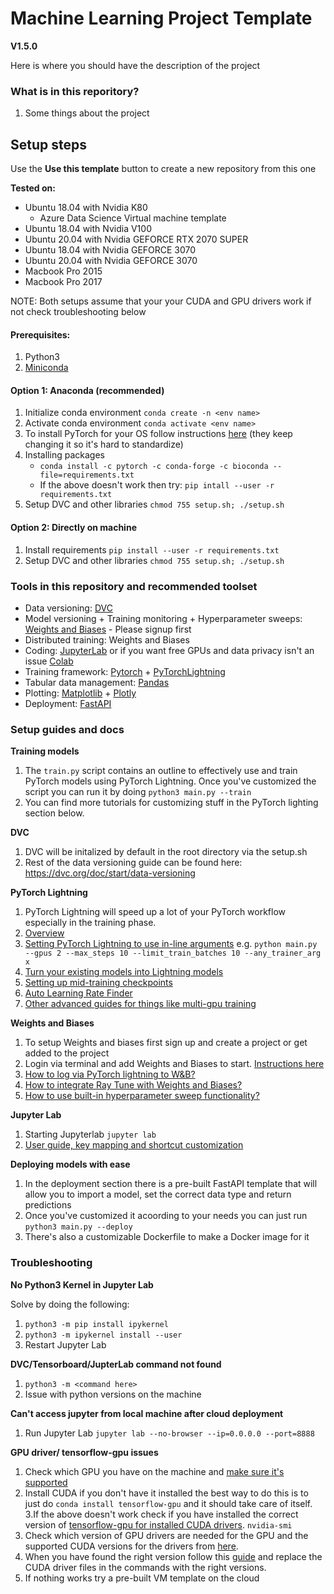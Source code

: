 # Machine Learning Project Template
**V1.5.0**

Here is where you should have the description of the project

### What is in this reporitory? 
1. Some things about the project

## Setup steps
Use the **Use this template** button to create a new repository from this one

**Tested on:** 
* Ubuntu 18.04 with Nvidia K80
    * Azure Data Science Virtual machine template
* Ubuntu 18.04 with Nvidia V100
* Ubuntu 20.04 with Nvidia GEFORCE RTX 2070 SUPER
* Ubuntu 18.04 with Nvidia GEFORCE 3070
* Ubuntu 20.04 with Nvidia GEFORCE 3070
* Macbook Pro 2015
* Macbook Pro 2017

NOTE: Both setups assume that your your CUDA and GPU drivers work if not check troubleshooting below

#### Prerequisites:
1. Python3
2. [Miniconda](https://docs.conda.io/en/latest/miniconda.html)

#### Option 1: Anaconda (recommended)
1. Initialize conda environment ```conda create -n <env name>```
2. Activate conda environment ```conda activate <env name>```
3. To install PyTorch for your OS follow instructions [here](https://pytorch.org/get-started/locally/) (they keep changing it so it's hard to standardize)
3. Installing packages
    - ```conda install -c pytorch -c conda-forge -c bioconda --file=requirements.txt```
    - If the above doesn't work then try: ```pip intall --user -r requirements.txt```
4. Setup DVC and other libraries ``` chmod 755 setup.sh; ./setup.sh ```

#### Option 2: Directly on machine
1. Install requirements ``` pip install --user -r requirements.txt ```
2. Setup DVC and other libraries ``` chmod 755 setup.sh; ./setup.sh ```


### Tools in this repository and recommended toolset

- Data versioning: [DVC](https://www.dvc.org)
- Model versioning + Training monitoring + Hyperparameter sweeps: [Weights and Biases](https://www.wandb.com/) - Please signup first
- Distributed training: Weights and Biases
- Coding: [JupyterLab](https://jupyter.org/) or if you want free GPUs and data privacy isn't an issue [Colab](http://colab.research.google.com/)
- Training framework: [Pytorch](http://pytorch.org/) + [PyTorchLightning](https://www.pytorchlightning.ai/)
- Tabular data management: [Pandas](https://pandas.pydata.org/)
- Plotting: [Matplotlib](https://matplotlib.org/) + [Plotly](https://plotly.com/python/)
- Deployment: [FastAPI](https://fastapi.tiangolo.com/)


### Setup guides and docs
**Training models**
1. The `train.py` script contains an outline to effectively use and train PyTorch models using PyTorch Lightning. Once you've customized the script you can run it by doing `python3 main.py --train`
2. You can find more tutorials for customizing stuff in the PyTorch lighting section below.

**DVC**
1. DVC will be initalized by default in the root directory via the setup.sh
2. Rest of the data versioning guide can be found here: https://dvc.org/doc/start/data-versioning

**PyTorch Lightning**
1. PyTorch Lightning will speed up a lot of your PyTorch workflow especially in the training phase.
2. [Overview](https://www.pytorchlightning.ai/)
3. [Setting PyTorch Lightning to use in-line arguments](https://pytorch-lightning.readthedocs.io/en/latest/common/trainer.html#trainer-in-python-scripts) e.g. `python main.py --gpus 2 --max_steps 10 --limit_train_batches 10 --any_trainer_arg x`
3. [Turn your existing models into Lightning models](https://pytorch-lightning.readthedocs.io/en/latest/common/lightning_module.html)
4. [Setting up mid-training checkpoints](https://pytorch-lightning.readthedocs.io/en/latest/common/checkpointing.html)
5. [Auto Learning Rate Finder](https://pytorch-lightning.readthedocs.io/en/latest/common/trainer.html#auto-lr-find)
6. [Other advanced guides for things like multi-gpu training](https://pytorch-lightning.readthedocs.io/en/latest/common/trainer.html#trainer-flags)

**Weights and Biases**
1. To setup Weights and biases first sign up and create a project or get added to the project
2. Login via terminal and add Weights and Biases to start. [Instructions here](https://docs.wandb.com/quickstart)
3. [How to log via PyTorch lightning to W&B?](https://docs.wandb.ai/guides/integrations/lightning)
4. [How to integrate Ray Tune with Weights and Biases?](https://docs.wandb.com/library/integrations/ray-tune)
5. [How to use built-in hyperparameter sweep functionality?](https://docs.wandb.com/sweeps)

**Jupyter Lab**
1. Starting Jupyterlab ```jupyter lab```
2. [User guide, key mapping and shortcut customization](https://jupyterlab.readthedocs.io/en/stable/getting_started/starting.html)

**Deploying models with ease**
1. In the deployment section there is a pre-built FastAPI template that will allow you to import a model, set the correct data type and return predictions
2. Once you've customized it acoording to your needs you can just run `python3 main.py --deploy`
3. There's also a customizable Dockerfile to make a Docker image for it

### Troubleshooting

**No Python3 Kernel in Jupyter Lab**

Solve by doing the following:

1. ``` python3 -m pip install ipykernel ```
2. ``` python3 -m ipykernel install --user ```
3. Restart Jupyter Lab

**DVC/Tensorboard/JupterLab command not found**
1. ``` python3 -m <command here> ```
2. Issue with python versions on the machine

**Can't access jupyter from local machine after cloud deployment**
1. Run Jupyter Lab ```jupyter lab --no-browser --ip=0.0.0.0 --port=8888```


**GPU driver/ tensorflow-gpu issues**
1. Check which GPU you have on the machine and [make sure it's supported](https://developer.nvidia.com/cuda-gpus)
2. Install CUDA if you don't have it installed the best way to do this is to just do ```conda install tensorflow-gpu``` and it should take care of itself.
3.If the above doesn't work check if you have installed the correct version of [tensorflow-gpu for installed CUDA drivers](https://www.tensorflow.org/install/source#gpu). ```nvidia-smi```
4. Check which version of GPU drivers are needed for the GPU and the supported CUDA versions for the drivers from [here](https://docs.nvidia.com/deploy/cuda-compatibility/index.html).
5. When you have found the right version follow this [guide](https://medium.com/@exesse/cuda-10-1-installation-on-ubuntu-18-04-lts-d04f89287130) and replace the CUDA driver files in the commands with the right versions. 
5. If nothing works try a pre-built VM template on the cloud


